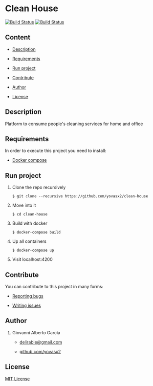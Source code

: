 # Clean House

[![Build Status](https://www.travis-ci.org/yovasx2/clean-house-back.svg?branch=master)](https://travis-ci.org/yovasx2/clean-house-back)
[![Build Status](https://www.travis-ci.org/yovasx2/clean-house-front.svg?branch=master)](https://travis-ci.org/yovasx2/clean-house-front)

## Content

* [Description](#description)

* [Requirements](#requirements)

* [Run project](#run-project)

* [Contribute](#contribute)

* [Author](#author)

* [License](#license)

<a name="description"/>

## Description

Platform to consume people's cleaning services for home and office

<a name="requirements"/>

## Requirements

In order to execute this project you need to install:

* [Docker compose](https://www.docker.com/)

<a name="run-project"/>

## Run project

1. Clone the repo recursively

       $ git clone --recursive https://github.com/yovasx2/clean-house

2. Move into it

       $ cd clean-house

3. Build with docker

       $ docker-compose build

3. Up all containers

       $ docker-compose up

5. Visit localhost:4200


<a name="contribute"/>

## Contribute

You can contribute to this project in many forms:

* [Reporting bugs](https://github.com/yovasx2/clean-house/issues)

* [Writing issues](https://github.com/yovasx2/clean-house/issues)

<a name="author"/>

## Author

1. Giovanni Alberto García 

    * <a href="mailto:delirable@gmail.com">delirable@gmail.com</a>

    * [github.com/yovasx2](http://github.com/yovasx2)

<a name="license"/>

## License

[MIT License](http://choosealicense.com/licenses/mit/)
